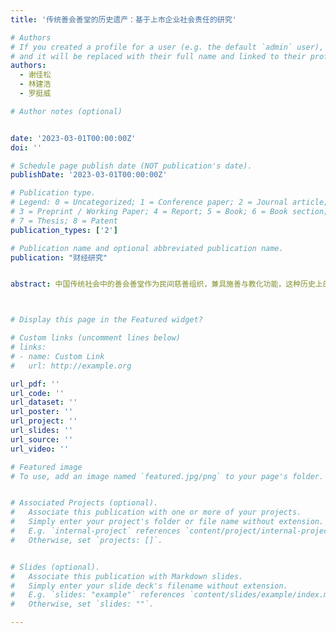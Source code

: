 ```yaml
---
title: '传统善会善堂的历史遗产：基于上市企业社会责任的研究'

# Authors
# If you created a profile for a user (e.g. the default `admin` user), write the username (folder name) here
# and it will be replaced with their full name and linked to their profile.
authors:
  - 谢佳松
  - 林建浩
  - 罗挺威

# Author notes (optional)


date: '2023-03-01T00:00:00Z'
doi: ''

# Schedule page publish date (NOT publication's date).
publishDate: '2023-03-01T00:00:00Z'

# Publication type.
# Legend: 0 = Uncategorized; 1 = Conference paper; 2 = Journal article;
# 3 = Preprint / Working Paper; 4 = Report; 5 = Book; 6 = Book section;
# 7 = Thesis; 8 = Patent
publication_types: ['2']

# Publication name and optional abbreviated publication name.
publication: "财经研究"


abstract: 中国传统社会中的善会善堂作为民间慈善组织，兼具施善与教化功能，这种历史上的非正式制度是否持续影响当代企业行为？本文将上市企业精确坐标匹配到古代府级层面，并结合史料中善会善堂数据进行实证研究，结果表明：善会善堂密度越高的地区，企业社会责任表现越好；进一步利用企业是否需强制披露社会责任以及自主第三方鉴证等视角剥离机会主义动机，地区善会善堂密度对企业社会责任表现的推动作用依然存在。从作用机制来看，历史上长期存在的善会善堂形成了个体利他的文化观念，通过塑造企业管理者的利他价值观进而影响企业社会责任表现。本文的研究结果表明，历史上长期存在的善会善堂虽然已不复存在，但依然对当今经济活动产生深远影响，这有助于理解中华优秀传统文化的现代意义。



# Display this page in the Featured widget?

# Custom links (uncomment lines below)
# links:
# - name: Custom Link
#   url: http://example.org

url_pdf: ''
url_code: ''
url_dataset: ''
url_poster: ''
url_project: ''
url_slides: ''
url_source: ''
url_video: ''

# Featured image
# To use, add an image named `featured.jpg/png` to your page's folder.


# Associated Projects (optional).
#   Associate this publication with one or more of your projects.
#   Simply enter your project's folder or file name without extension.
#   E.g. `internal-project` references `content/project/internal-project/index.md`.
#   Otherwise, set `projects: []`.


# Slides (optional).
#   Associate this publication with Markdown slides.
#   Simply enter your slide deck's filename without extension.
#   E.g. `slides: "example"` references `content/slides/example/index.md`.
#   Otherwise, set `slides: ""`.

---
```



